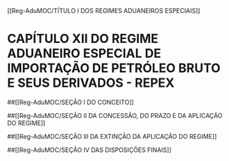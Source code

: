 [[Reg-AduMOC/TÍTULO I DOS REGIMES ADUANEIROS ESPECIAIS]]

# CAPÍTULO XII DO REGIME ADUANEIRO ESPECIAL DE IMPORTAÇÃO DE PETRÓLEO BRUTO E SEUS DERIVADOS - REPEX
##[[Reg-AduMOC/SEÇÃO I DO CONCEITO]]

##[[Reg-AduMOC/SEÇÃO II DA CONCESSÃO, DO PRAZO E DA APLICAÇÃO DO REGIME]]

##[[Reg-AduMOC/SEÇÃO III DA EXTINÇÃO DA APLICAÇÃO DO REGIME]]

##[[Reg-AduMOC/SEÇÃO IV DAS DISPOSIÇÕES FINAIS]]
